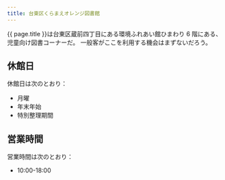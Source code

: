```yaml
---
title: 台東区くらまえオレンジ図書館
---
```


{{ page.title }}は台東区蔵前四丁目にある環境ふれあい館ひまわり 6 階にある、児童向け図書コーナーだ。
一般客がここを利用する機会はまずないだろう。

## 休館日

休館日は次のとおり：

* 月曜
* 年末年始
* 特別整理期間

## 営業時間

営業時間は次のとおり：

* 10:00-18:00
